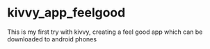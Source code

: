 # kivvy_app_feelgood
This is my first try with kivvy, creating a feel good app which can be downloaded to android phones
